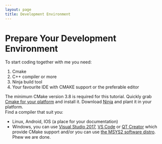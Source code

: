 ```yaml
---
layout: page
title: Development Environment
---
```


# Prepare Your Development Environment

To start coding together with me you need:

1. Cmake
2. C++ compiler or more
3. Ninja build tool
4. Your favourite IDE with CMAKE support or the preferable editor

The minimum CMake version 3.8 is required for this tutorial. Quickly grab [Cmake for your platform](https://cmake.org/download/) and install it. Download [Ninja](https://ninja-build.org/) and plant it in your platform.  
Find a compiler that suit you:

* Linux, Android, IOS (a place for your documentation)
* Windows, you can use [Visual Studio 2017](https://docs.microsoft.com/en-us/visualstudio/install/install-visual-studio?view=vs-2017), [VS Code](https://code.visualstudio.com/) or [QT Creator](https://www.qt.io/qt-features-libraries-apis-tools-and-ide/) which provide CMake support and/or you can use [the MSYS2  software distro](https://www.msys2.org). Phew we are done.